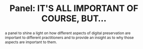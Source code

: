 ---
abstract: a panel to shine a light on how different aspects of digital preservation
  are important to different practitioners and to provide an insight as to why those
  aspects are important to them.
creators:
- Stokes, Paul
date: null
document_url: https://az659834.vo.msecnd.net/eventsairwesteuprod/production-inconference-public/885b3812c7f04e5ab88b1f9da0aae9e2
grand_parent: iPRES
institutions:
- Jisc
keywords:
- sustainability
- cost
- value
- risk
- data
landing_page_url: null
language: eng
layout: publication
license: CC-BY 4.0 International
notes_url: null
parent: iPRES 2022
publication_type: panel
size: null
slides_url: null
source_name: iPRES
stream_url: null
title: 'Panel: IT''S ALL IMPORTANT OF COURSE, BUT… '
year: 2022
---